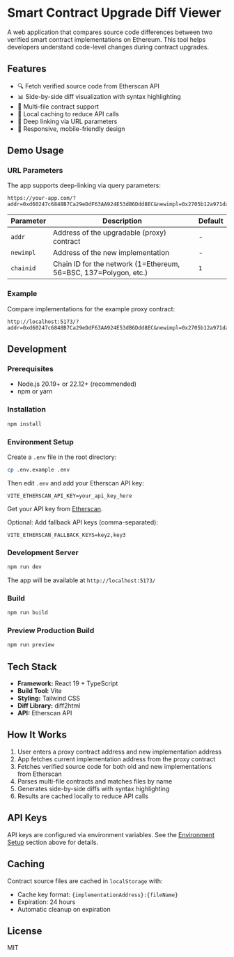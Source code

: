 # Smart Contract Upgrade Diff Viewer

A web application that compares source code differences between two verified smart contract implementations on Ethereum. This tool helps developers understand code-level changes during contract upgrades.

## Features

- 🔍 Fetch verified source code from Etherscan API
- 📊 Side-by-side diff visualization with syntax highlighting
- 📁 Multi-file contract support
- 💾 Local caching to reduce API calls
- 🔗 Deep linking via URL parameters
- 📱 Responsive, mobile-friendly design

## Demo Usage

### URL Parameters

The app supports deep-linking via query parameters:

```
https://your-app.com/?addr=0xd60247c6848B7Ca29eDdF63AA924E53dB6Ddd8EC&newimpl=0x2705b12a971da766a3f9321a743d61cead67da2f
```

| Parameter | Description | Default |
|-----------|-------------|---------|
| `addr` | Address of the upgradable (proxy) contract | - |
| `newimpl` | Address of the new implementation | - |
| `chainid` | Chain ID for the network (1=Ethereum, 56=BSC, 137=Polygon, etc.) | `1` |

### Example

Compare implementations for the example proxy contract:

```
http://localhost:5173/?addr=0xd60247c6848B7Ca29eDdF63AA924E53dB6Ddd8EC&newimpl=0x2705b12a971da766a3f9321a743d61cead67da2f
```

## Development

### Prerequisites

- Node.js 20.19+ or 22.12+ (recommended)
- npm or yarn

### Installation

```bash
npm install
```

### Environment Setup

Create a `.env` file in the root directory:

```bash
cp .env.example .env
```

Then edit `.env` and add your Etherscan API key:

```
VITE_ETHERSCAN_API_KEY=your_api_key_here
```

Get your API key from [Etherscan](https://etherscan.io/myapikey).

Optional: Add fallback API keys (comma-separated):
```
VITE_ETHERSCAN_FALLBACK_KEYS=key2,key3
```

### Development Server

```bash
npm run dev
```

The app will be available at `http://localhost:5173/`

### Build

```bash
npm run build
```

### Preview Production Build

```bash
npm run preview
```

## Tech Stack

- **Framework:** React 19 + TypeScript
- **Build Tool:** Vite
- **Styling:** Tailwind CSS
- **Diff Library:** diff2html
- **API:** Etherscan API

## How It Works

1. User enters a proxy contract address and new implementation address
2. App fetches current implementation address from the proxy contract
3. Fetches verified source code for both old and new implementations from Etherscan
4. Parses multi-file contracts and matches files by name
5. Generates side-by-side diffs with syntax highlighting
6. Results are cached locally to reduce API calls

## API Keys

API keys are configured via environment variables. See the [Environment Setup](#environment-setup) section above for details.

## Caching

Contract source files are cached in `localStorage` with:
- Cache key format: `{implementationAddress}:{fileName}`
- Expiration: 24 hours
- Automatic cleanup on expiration

## License

MIT
